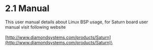 # 2.1 Manual

This user manual details about Linux BSP usage, for Saturn board user manual visit following website \
\
[http://www.diamondsystems.com/products/Saturn](http://www.diamondsystems.com/products/Saturn)\
